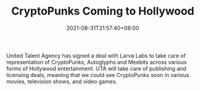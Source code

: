 ﻿---
title: "CryptoPunks Coming to Hollywood"
date: 2021-08-31T21:57:40+08:00
lastmod: 2021-08-31T16:45:40+08:00
draft: false
authors: ["Elfin"]
description: "United Talent Agency has signed a deal with Larva Labs to take care of representation of CryptoPunks, Autoglyphs and Meebits across various forms of Hollywood entertainment. UTA will take care of publishing and licensing deals, meaning that we could see CryptoPunks soon in various movies, television shows, and video games."
featuredImage: "cryptopunks-coming-to-hollywood.png"
tags: ["Racing Games","Play to Earn"]
categories: ["news"]
news: ["Racing Games"]
weight: 
lightgallery: true
pinned: false
recommend: false
recommend1: false
---

United Talent Agency has signed a deal with Larva Labs to take care of representation of CryptoPunks, Autoglyphs and Meebits across various forms of Hollywood entertainment. UTA will take care of publishing and licensing deals, meaning that we could see CryptoPunks soon in various movies, television shows, and video games.

<!--more-->

